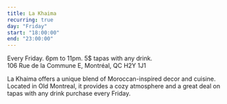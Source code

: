 ```yaml
---
title: La Khaima
recurring: true
day: "Friday"
start: "18:00:00"
end: "23:00:00"
---
```


Every Friday. 6pm to 11pm. 5$ tapas with any drink.<br>
106 Rue de la Commune E, Montréal, QC H2Y 1J1

<!-- more -->
La Khaima offers a unique blend of Moroccan-inspired decor and cuisine. Located in Old Montreal, it provides a cozy atmosphere and a great deal on tapas with any drink purchase every Friday.